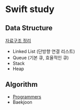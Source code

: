 # Swift study

## Data Structure
[자료구조 정리](https://github.com/yy0867/swift-study/tree/master/DataStructure/DataStructure)
- Linked List (단방향 연결 리스트)
- Queue (기본 큐, 효율적인 큐)
- Stack
- Heap

## Algorithm
- [Programmers](https://github.com/yy0867/swift-study/tree/master/Algorithm/Programmers)
- Baekjoon
